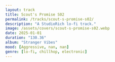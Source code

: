 ```yaml
---
layout: track
title: Scout's Promise S02
permalink: /tracks/scout-s-promise-s02/
description: "A StudioRich lo-fi track."
image: /assets/covers/scout-s-promise-s02.webp
date: 2025-01-01
duration: "130.36"
album: "Stranger Vibes"
mood: [Aggressive, nan, nan]
genre: [lo-fi, chillhop, electronic]
---
```

